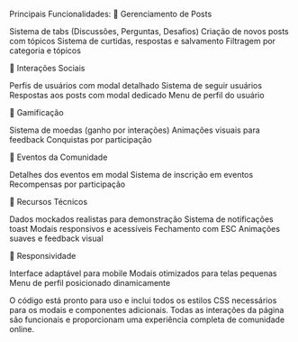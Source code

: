 Principais Funcionalidades:
📝 Gerenciamento de Posts

Sistema de tabs (Discussões, Perguntas, Desafios)
Criação de novos posts com tópicos
Sistema de curtidas, respostas e salvamento
Filtragem por categoria e tópicos

👤 Interações Sociais

Perfis de usuários com modal detalhado
Sistema de seguir usuários
Respostas aos posts com modal dedicado
Menu de perfil do usuário

🎯 Gamificação

Sistema de moedas (ganho por interações)
Animações visuais para feedback
Conquistas por participação

📅 Eventos da Comunidade

Detalhes dos eventos em modal
Sistema de inscrição em eventos
Recompensas por participação

🔧 Recursos Técnicos

Dados mockados realistas para demonstração
Sistema de notificações toast
Modais responsivos e acessíveis
Fechamento com ESC
Animações suaves e feedback visual

📱 Responsividade

Interface adaptável para mobile
Modais otimizados para telas pequenas
Menu de perfil posicionado dinamicamente

O código está pronto para uso e inclui todos os estilos CSS necessários para os modais e componentes adicionais. Todas as interações da página são funcionais e proporcionam uma experiência completa de comunidade online.